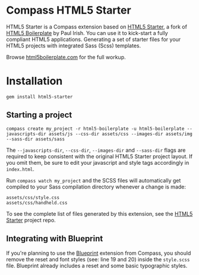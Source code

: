 Compass HTML5 Starter
=========================

HTML5 Starter is a Compass extension based on [HTML5 Starter](https://github.com/rizkysyazuli/html5-starter), a fork of [HTML5 Boilerplate](https://github.com/paulirish/html5-boilerplate) by Paul Irish.
You can use it to kick-start a fully compliant HTML5 applications. Generating a set of starter files for your HTML5 projects with integrated Sass (Scss) templates.

Browse [html5boilerplate.com](http://html5boilerplate.com) for the full workup.


Installation
========================

    gem install html5-starter


Starting a project
------------------

    compass create my_project -r html5-boilerplate -u html5-boilerplate --javascripts-dir assets/js --css-dir assets/css --images-dir assets/img --sass-dir assets/sass

The `--javascripts-dir`, `--css-dir`, `--images-dir` and `--sass-dir` flags are required to keep consistent with the original HTML5 Starter project layout. If you omit them, be sure to edit your javascript and style tags accordingly in `index.html`.

Run `compass watch my_project` and the SCSS files will automatically get compiled to your Sass compilation directory whenever a change is made:

    assets/css/style.css
    assets/css/handheld.css

To see the complete list of files generated by this extension, see the [HTML5 Starter](https://github.com/rizkysyazuli/html5-starter) project repo.


Integrating with Blueprint
--------------------------

If you're planning to use the [Blueprint](http://compass-style.org/docs/reference/blueprint/) extension from Compass, you should remove the reset and font styles (see: line 19 and 20) inside the `style.scss` file. Blueprint already includes a reset and some basic typographic styles.
